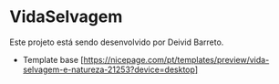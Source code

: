 # VidaSelvagem

Este projeto está sendo desenvolvido por Deivid Barreto.
 - Template base [https://nicepage.com/pt/templates/preview/vida-selvagem-e-natureza-21253?device=desktop]